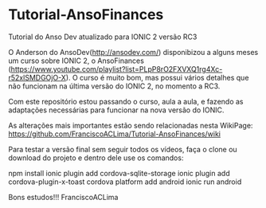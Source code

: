 # Tutorial-AnsoFinances
Tutorial do Anso Dev atualizado para IONIC 2 versão RC3

O Anderson do AnsoDev(http://ansodev.com/) disponibizou a alguns meses um curso sobre IONIC 2, o AnsoFinances (https://www.youtube.com/playlist?list=PLpP8rO2FXVXQ1rg4Xc-r52xlSMDGOjO-X). O curso é muito bom, mas possui vários detalhes que não funcionam na última versão do IONIC 2, no momento a RC3.

Com este repositório estou passando o curso, aula a aula, e fazendo as adaptações necessárias para funcionar na nova versão do IONIC.

As alterações mais importantes estão sendo relacionadas nesta WikiPage:
https://github.com/FranciscoACLima/Tutorial-AnsoFinances/wiki

Para testar a versão final sem seguir todos os vídeos, faça o clone ou download do projeto e dentro dele use os comandos:

npm install
ionic plugin add cordova-sqlite-storage
ionic plugin add cordova-plugin-x-toast
cordova platform add android
ionic run android


Bons estudos!!!
FranciscoACLima
